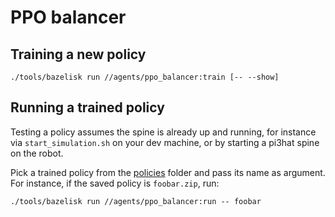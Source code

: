 # PPO balancer

## Training a new policy

```
./tools/bazelisk run //agents/ppo_balancer:train [-- --show]
```

## Running a trained policy

Testing a policy assumes the spine is already up and running, for instance via ``start_simulation.sh`` on your dev machine, or by starting a pi3hat spine on the robot.

Pick a trained policy from the [policies](policies/) folder and pass its name as argument. For instance, if the saved policy is `foobar.zip`, run:

```
./tools/bazelisk run //agents/ppo_balancer:run -- foobar
```
